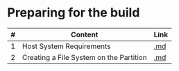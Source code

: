 <!-- prettier-ignore-start -->
# Preparing for the build

\# | Content | Link
-- | -- | --
1 | Host System Requirements | [.md](https://github.com/bhupendpatil/Practice/blob/master/Linux/Preparing%20for%20the%20build/Host%20System%20Requirements.md)
2 | Creating a File System on the Partition | [.md](https://github.com/bhupendpatil/Practice/blob/master/Linux/Preparing%20for%20the%20build/Creating%20a%20File%20System%20on%20the%20Partition.md)

<!-- prettier-ignore-end -->